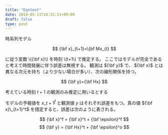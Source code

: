 ```yaml
---
title: "Eqntest"
date: 2019-05-11T14:31:11+09:00
draft: false
type: post
---
```


時系列モデル

$$ {\bf x}_{t+1}=\{bf Mx_{t} $$

に従う変数 \\({\bf x}\\) を時刻 \\(t+1\\) で推定する。
ここではモデルが完全であると考えて時間発展に伴う誤差は無視する。
観測は ${\bf y}$ で、 ${\bf x}$ とは異なる次元を持ち（より少ない場合が多い）、次の線形関係を持つ。

$$ {\bf y}={\bf Hx} $$

考えている時刻 $t+1$ の観測のみ推定に用いるとする

モデルの予報値を $x\_{t+1}^f$ と観測値 $y$ はそれぞれ誤差をもつ。真の値 ${\bf x}\_{t+1}^t$ を措定すると、誤差は次のように表される。

$$ {\bf x}^f = {\bf x}^t + {\bf \epsilon}^f $$
$$ {\bf y} = {\bf Hx}^t + {\bf \epsilon}^o $$


